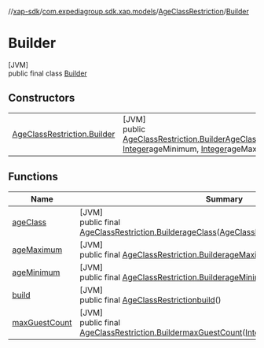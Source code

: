 //[xap-sdk](../../../../index.md)/[com.expediagroup.sdk.xap.models](../../index.md)/[AgeClassRestriction](../index.md)/[Builder](index.md)

# Builder

[JVM]\
public final class [Builder](index.md)

## Constructors

| | |
|---|---|
| [AgeClassRestriction.Builder](-age-class-restriction.-builder.md) | [JVM]<br>public [AgeClassRestriction.Builder](index.md)[AgeClassRestriction.Builder](-age-class-restriction.-builder.md)([AgeClassRestriction.AgeClass](../-age-class/index.md)ageClass, [Integer](https://docs.oracle.com/javase/8/docs/api/java/lang/Integer.html)ageMinimum, [Integer](https://docs.oracle.com/javase/8/docs/api/java/lang/Integer.html)ageMaximum, [Integer](https://docs.oracle.com/javase/8/docs/api/java/lang/Integer.html)maxGuestCount) |

## Functions

| Name | Summary |
|---|---|
| [ageClass](age-class.md) | [JVM]<br>public final [AgeClassRestriction.Builder](index.md)[ageClass](age-class.md)([AgeClassRestriction.AgeClass](../-age-class/index.md)ageClass) |
| [ageMaximum](age-maximum.md) | [JVM]<br>public final [AgeClassRestriction.Builder](index.md)[ageMaximum](age-maximum.md)([Integer](https://docs.oracle.com/javase/8/docs/api/java/lang/Integer.html)ageMaximum) |
| [ageMinimum](age-minimum.md) | [JVM]<br>public final [AgeClassRestriction.Builder](index.md)[ageMinimum](age-minimum.md)([Integer](https://docs.oracle.com/javase/8/docs/api/java/lang/Integer.html)ageMinimum) |
| [build](build.md) | [JVM]<br>public final [AgeClassRestriction](../index.md)[build](build.md)() |
| [maxGuestCount](max-guest-count.md) | [JVM]<br>public final [AgeClassRestriction.Builder](index.md)[maxGuestCount](max-guest-count.md)([Integer](https://docs.oracle.com/javase/8/docs/api/java/lang/Integer.html)maxGuestCount) |
